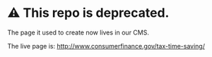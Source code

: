 # :warning: This repo is deprecated.

The page it used to create now lives in our CMS.

The live page is: http://www.consumerfinance.gov/tax-time-saving/
